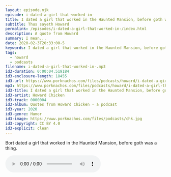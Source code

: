 ```yaml
---
layout: episode.njk
episode: i-dated-a-girl-that-worked-in-
title: I dated a girl that worked in the Haunted Mansion, before goth was a thing.
subtitle: Thus sayeth Howard
permalink: /episodes/i-dated-a-girl-that-worked-in-/index.html
description: A quote from Howard
summary: I mean...
date: 2020-02-3T20:33:00-5
keywords: I dated a girl that worked in the Haunted Mansion, before goth was a thing.
tags:
  - howard
  - podcasts
filename: i-dated-a-girl-that-worked-in-.mp3
id3-duration: 0:00:04.519184
id3-enclosure-length: 18455
id3-url: https://www.porknachos.com/files/podcasts/howard/i-dated-a-girl-that-worked-in-.mp3
mp3: https://www.porknachos.com/files/podcasts/howard/i-dated-a-girl-that-worked-in-.mp3
id3-title: I dated a girl that worked in the Haunted Mansion, before goth was a thing.
id3-artist: Howard Chicken
id3-track: 0000004
id3-album: Quotes from Howard Chicken - a podcast
id3-year: 2020
id3-genre: Humor
id3-image: https://www.porknachos.com/files/podcasts/chk.jpg
id3-copyright: CC BY 4.0
id3-explicit: clean
---
```

Bort dated a girl that worked in the Haunted Mansion, before goth was a thing.

<audio controls>
  <source src="https://www.porknachos.com/files/podcasts/howard/i-dated-a-girl-that-worked-in-.mp3">
</audio>
